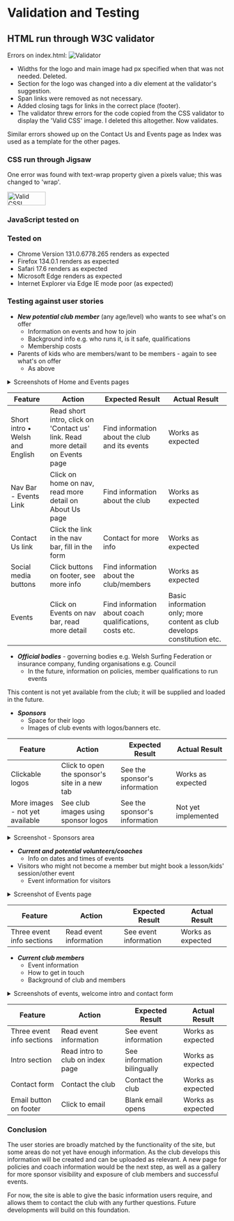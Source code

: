 # Validation and Testing

## HTML run through W3C validator

Errors on index.html:
![Validator](assets/images/readme/valid-index.png)

- Widths for the logo and main image had px specified when that was not needed. Deleted.
- Section for the logo was changed into a div element at the validator's suggestion.
- Span links were removed as not necessary.
- Added closing tags for links in the correct place (footer).
- The validator threw errors for the code copied from the CSS validator to display the 'Valid CSS' image. I deleted this altogether.
  Now validates.

Similar errors showed up on the Contact Us and Events page as Index was used as a template for the other pages.

### CSS run through Jigsaw

One error was found with text-wrap property given a pixels value; this was changed to 'wrap'.

<p>
    <a href="http://jigsaw.w3.org/css-validator">
        <img style="border:0;width:88px;height:31px"
            src="http://jigsaw.w3.org/css-validator/images/vcss"
            alt="Valid CSS!" />
    </a>
</p>

### JavaScript tested on

### Tested on

- Chrome Version 131.0.6778.265 renders as expected
- Firefox 134.0.1 renders as expected
- Safari 17.6 renders as expected
- Microsoft Edge renders as expected
- Internet Explorer via Edge IE mode poor (as expected)

### Testing against user stories

- **_New potential club member_** (any age/level) who wants to see what's on offer
  - Information on events and how to join
  - Background info e.g. who runs it, is it safe, qualifications
  - Membership costs
- Parents of kids who are members/want to be members - again to see what's on offer
  - As above

<details><summary>Screenshots of Home and Events pages</summary>
<img src="assets/images/readme/events-screenshot.png">
<img src="assets/images/readme/croeso-screenshot.png">
</details>

| **Feature**                     | **Action**                                                                    | **Expected Result**                                     | **Actual Result**                                                       |
| ------------------------------- | ----------------------------------------------------------------------------- | ------------------------------------------------------- | ----------------------------------------------------------------------- |
| Short intro • Welsh and English | Read short intro, click on 'Contact us' link. Read more detail on Events page | Find information about the club and its events          | Works as expected                                                       |
| Nav Bar - Events Link           | Click on home on nav, read more detail on About Us page                       | Find information about the club                         | Works as expected                                                       |
| Contact Us link                 | Click the link in the nav bar, fill in the form                               | Contact for more info                                   | Works as expected                                                       |
| Social media buttons            | Click buttons on footer, see more info                                        | Find information about the club/members                 | Works as expected                                                       |
| Events                          | Click on Events on nav bar, read more detail                                  | Find information about coach qualifications, costs etc. | Basic information only; more content as club develops constitution etc. |

- **_Official bodies_** - governing bodies e.g. Welsh Surfing Federation or insurance company, funding organisations e.g. Council
  - In the future, information on policies, member qualifications to run events

This content is not yet available from the club; it will be supplied and loaded in the future.

- **_Sponsors_**
  - Space for their logo
  - Images of club events with logos/banners etc.

| **Feature**                     | **Action**                                    | **Expected Result**           | **Actual Result**   |
| ------------------------------- | --------------------------------------------- | ----------------------------- | ------------------- |
| Clickable logos                 | Click to open the sponsor's site in a new tab | See the sponsor's information | Works as expected   |
| More images - not yet available | See club images using sponsor logos           | See the sponsor's information | Not yet implemented |

<details><summary>Screenshot - Sponsors area</summary>
Appears on all pages above the footer. 
<img src="assets/images/readme/sponnos-screenshot.png">
</details>

- **_Current and potential volunteers/coaches_**
  - Info on dates and times of events
- Visitors who might not become a member but might book a lesson/kids' session/other event
  - Event information for visitors

<details><summary>Screenshot of Events page</summary>
<img src="assets/images/readme/events-screenshot.png">
</details>

| **Feature**               | **Action**             | **Expected Result**   | **Actual Result** |
| ------------------------- | ---------------------- | --------------------- | ----------------- |
| Three event info sections | Read event information | See event information | Works as expected |

- **_Current club members_**
  - Event information
  - How to get in touch
  - Background of club and members

<details><summary>Screenshots of events, welcome intro and contact form </summary>
<img src="assets/images/readme/events-screenshot.png">
<img src="assets/images/readme/croeso-screenshot.png">
<img src="assets/images/readme/contact-screenshot.png">
</details>

| **Feature**               | **Action**                       | **Expected Result**         | **Actual Result** |
| ------------------------- | -------------------------------- | --------------------------- | ----------------- |
| Three event info sections | Read event information           | See event information       | Works as expected |
| Intro section             | Read intro to club on index page | See information bilingually | Works as expected |
| Contact form              | Contact the club                 | Contact the club            | Works as expected |
| Email button on footer    | Click to email                   | Blank email opens           | Works as expected |

### Conclusion

The user stories are broadly matched by the functionality of the site, but some areas do not yet have enough information. As the club develops this information will be created and can be uploaded as relevant. A new page for policies and coach information would be the next step, as well as a gallery for more sponsor visibility and exposure of club members and successful events.

For now, the site is able to give the basic information users require, and allows them to contact the club with any further questions. Future developments will build on this foundation.
